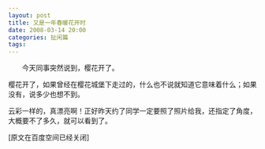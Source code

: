 ```yaml
---
layout: post
title: 又是一年春暖花开时
date: 2008-03-14 20:00
categories: 扯闲篇
tags: 
---
```



　　今天同事突然说到，樱花开了。

樱花开了，如果曾经在樱花城堡下走过的，什么也不说就知道它意味着什么；如果没有，说多少也想不到。

<!-- more -->



云彩一样的，真漂亮啊！正好昨天约了同学一定要照了照片给我，还指定了角度，大概要不了多久，就可以看到了。

[原文在百度空间已经关闭]

